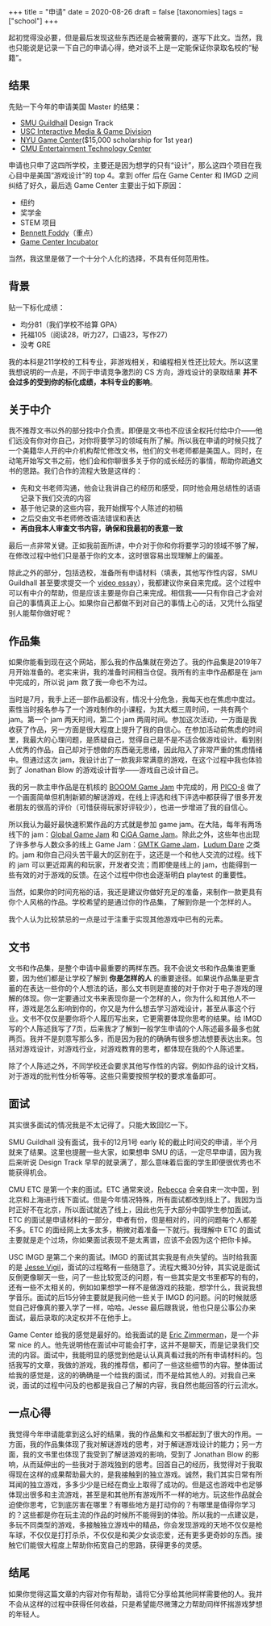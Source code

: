 +++
title = "申请"
date = 2020-08-26
draft = false
[taxonomies]
tags = ["school"]
+++

起初觉得没必要，但是最后发现这些东西还是会被需要的，遂写下此文。当然，我也只能说是记录一下自己的申请心得，绝对谈不上是一定能保证你录取名校的“秘籍”。

<!-- more -->

## 结果
先贴一下今年的申请美国 Master 的结果：
- [SMU Guildhall](https://www.smu.edu/guildhall) Design Track
- [USC Interactive Media & Game Division](https://cinema.usc.edu/interactive/index.cfm)
- [NYU Game Center](https://gamecenter.nyu.edu/)($15,000 scholarship for 1st year)
- [CMU Entertainment Technology Center](https://www.etc.cmu.edu/)

申请也只申了这四所学校，主要还是因为想学的只有“设计”，那么这四个项目在我心目中是美国“游戏设计”的 top 4。拿到 offer 后在 Game Center 和 IMGD 之间纠结了好久，最后选 Game Center 主要出于如下原因：
- 纽约
- 奖学金
- STEM 项目
- [Bennett Foddy](http://www.foddy.net/)（重点）
- [Game Center Incubator](https://gamecenter.nyu.edu/about/incubator/)

当然，我这里是做了一个十分个人化的选择，不具有任何范用性。

## 背景
贴一下标化成绩：
- 均分81（我们学校不给算 GPA）
- 托福105（阅读28，听力27，口语23，写作27）
- 没考 GRE

我的本科是211学校的工科专业，非游戏相关，和编程相关性还比较大。所以这里我想说明的一点是，不同于申请竞争激烈的 CS 方向，游戏设计的录取结果 __并不会过多的受到你的标化成绩，本科专业的影响__。

## 关于中介
我不推荐文书以外的部分找中介负责。即便是文书也不应该全权托付给中介——他们远没有你对你自己，对你将要学习的领域有所了解。所以我在申请的时候只找了一个美籍华人开的中介机构帮忙修改文书，他们的文书老师都是美国人。同时，在动笔开始写文书之前，他们会和你聊很多关于你的成长经历的事情，帮助你疏通文书的思路。我们合作的流程大致是这样的：
- 先和文书老师沟通，他会让我讲自己的经历和感受，同时他会用总结性的话语记录下我们交流的内容
- 基于他记录的这些内容，我开始撰写个人陈述的初稿
- 之后交由文书老师修改语法错误和表达
- __再由我本人审查文书内容，确保和我最初的表意一致__

最后一点非常关键。正如我前面所讲，中介对于你和你将要学习的领域不够了解，在修改过程中他们只是基于你的文本，这时很容易出现理解上的偏差。

除此之外的部分，包括选校，准备所有申请材料（填表，其他写作性内容，SMU Guildhall 甚至要求提交一个 [video essay](https://www.smu.edu/Guildhall/Admissions/Admission-Requirements)），我都建议你亲自来完成。这个过程中可以有中介的帮助，但是应该主要是你自己来完成。相信我——只有你自己才会对自己的事情真正上心。如果你自己都做不到对自己的事情上心的话，又凭什么指望别人能帮你做好呢？

## 作品集
如果你能看到现在这个网站，那么我的作品集就在旁边了。我的作品集是2019年7月开始准备的。老实来讲，我的准备时间相当仓促。我所有的主申作品都是在 jam 中完成的，所以说 jam 救了我一命也不为过。

当时是7月，我手上还一部作品都没有，情况十分危急，我每天也在焦虑中度过。索性当时报名参与了一个游戏制作的小课程，为其大概三周时间，一共有两个 jam。第一个 jam 两天时间，第二个 jam 两周时间。参加这次活动，一方面是我收获了作品，另一方面是很大程度上提升了我的自信心。在参加活动前焦虑的时间里，我最大的心理问题，是质疑自己，觉得自己是不是不适合做游戏设计。看到别人优秀的作品，自己却对于想做的东西毫无思绪，因此陷入了非常严重的焦虑情绪中。但通过这次 jam，我设计出了一款我非常满意的游戏，在这个过程中我也体验到了 Jonathan Blow 的游戏设计哲学——游戏自己设计自己。

我的另一款主申作品是在机核的 [BOOOM Game Jam](https://www.gcores.com/booom) 中完成的，用 [PICO-8](https://www.lexaloffle.com/pico-8.php) 做了一个画面简单但机制新颖的解谜游戏，在线上评选和线下评选中都获得了很多开发者朋友的很高的评价（可惜获得玩家好评较少），也进一步增进了我的自信心。

所以我认为最好最快速积累作品的方式就是参加 game jam。在大陆，每年有两场线下的 jam：[Global Game Jam](https://globalgamejam.org/) 和 [CiGA Game Jam](https://www.ciga.me/cgj)。除此之外，这些年也出现了许多参与人数众多的线上 Game Jam：[GMTK Game Jam](https://itch.io/jam/gmtk-2020)，[Ludum Dare](https://ldjam.com/) 之类的。jam 和你自己闷头苦干最大的区别在于，这还是一个和他人交流的过程。线下的 jam 可以更近距离的和玩家，开发者交流；而即使是线上的 jam，也能得到一些有效的对于游戏的反馈。在这个过程中你也会逐渐明白 playtest 的重要性。

当然，如果你的时间充裕的话，我还是建议你做好充足的准备，来制作一款更具有你个人风格的作品。学校希望的是通过你的作品集，了解到你是一个怎样的人。

我个人认为比较禁忌的一点是过于注重于实现其他游戏中已有的元素。

## 文书
文书和作品集，是整个申请中最重要的两样东西。我不会说文书和作品集谁更重要，因为他们都是让学校了解到 __你是怎样的人__ 的重要途径。如果说作品集是更含蓄的在表达一些你的个人想法的话，那么文书则是直接的对于你对于电子游戏的理解的体现。你一定要通过文书来表现你是一个怎样的人，你为什么和其他人不一样，游戏是怎么影响到你的，你又是为什么想去学习游戏设计，甚至从事这个行业。文书不仅仅是要你将个人履历写出来，它更需要体现你思考的结果。给 IMGD 写的个人陈述我写了7页，后来我才了解到一般学生申请的个人陈述最多最多也就两页。我并不是刻意写那么多，而是因为我的的确确有很多想法想要表达出来。包括对游戏设计，对游戏行业，对游戏教育的思考，都体现在我的个人陈述里。

除了个人陈述之外，不同学校还会要求其他写作性的内容。例如作品的设计文档，对于游戏的批判性分析等等。这些只需要按照学校的要求准备即可。

## 面试
其实很多面试的情况我是不太记得了。只能大致回忆一下。

SMU Guildhall 没有面试，我卡的12月1号 early 轮的截止时间交的申请，半个月就来了结果。这里也提醒一些大家，如果想申 SMU 的话，一定尽早申请，因为我后来听说 Design Track 早早的就录满了，那么意味着后面的学生即便很优秀也不能获得机会。

CMU ETC 是第一个来的面试。ETC 通常来说，[Rebecca](https://www.etc.cmu.edu/blog/author/rl3j/) 会亲自来一次中国，到北京和上海进行线下面试。但是今年情况特殊，所有面试都改到线上了。我因为当时正好不在北京，所以面试就选了线上，因此也先于大部分中国学生参加面试。ETC 的面试是申请材料的一部分，申者有份，但是相对的，问的问题每个人都差不多。ETC 的面经网上太多太多，稍微对着准备一下就行。我理解中 ETC 的面试主要就是走个过场，你如果面试表现不是太离谱，应该不会因为这个把你卡掉。

USC IMGD 是第二个来的面试。IMGD 的面试其实我是有点失望的。当时给我面的是 [Jesse Vigil](http://www.jesseryanvigil.com)，面试的过程略有一些随意了。流程大概30分钟，其实说是面试反倒更像聊天一些，问了一些比较宽泛的问题，有一些其实是文书里都写的有的，还有一些不太相关的，例如如果想学一样不是做游戏的技能，想学什么，我说我想学音乐。面试的后15分钟主要就是我问他一些关于 IMGD 的问题。问的时候就感觉自己好像真的要入学了一样，哈哈。Jesse 最后跟我说，他也只是公事公办来面试，最后录取的决定权并不在他手上。

Game Center 给我的感觉是最好的。给我面试的是 [Eric Zimmerman](http://www.ericzimmerman.com/)，是一个非常 nice 的人。他先说明他在面试中可能会打字，这并不是聊天，而是记录我们交流的内容。面试中，我能明显的感觉到他是认认真真看过我的所有申请材料的。包括我写的文章，我做的游戏，我的推荐信，都问了一些这些细节的内容。整体面试给我的感觉是，这的的确确是一个给我的面试，而不是给其他人的。对我自己来说，面试的过程中问及的也都是我自己了解的内容，我自然也能回答的行云流水。

## 一点心得
我觉得今年申请能拿到这么好的结果，我的作品集和文书都起到了很大的作用。一方面，我的作品集体现了我对解谜游戏的思考，对于解谜游戏设计的能力；另一方面，我的文书里也体现了我受到了解谜游戏的影响，受到了 Jonathan Blow 的影响，从而延伸出的一些我对于游戏独到的思考。回首自己的经历，我觉得对于我取得现在这样的成果帮助最大的，是我接触到的独立游戏。诚然，我们其实日常有所耳闻的独立游戏，多多少少是已经在商业上取得了成功的。但是这也游戏中也足够体现出很多和主流游戏，甚至是和其他所有游戏所不一样的地方。玩这些作品就会迫使你思考，它到底厉害在哪里？有哪些地方是打动你的？有哪里是值得你学习的？这些都是你在玩主流的作品的时候所不能得到的体验。所以我的一点建议是，多玩不同类型的游戏，多接触独立游戏中的精品，你会发现游戏的天地不仅仅是枪车球，不仅仅是打打杀杀，不仅仅是和美少女谈恋爱，还有更多更奇妙的东西。接触它们能很大程度上帮助你拓宽自己的思路，获得更多的灵感。

## 结尾
如果你觉得这篇文章的内容对你有帮助，请将它分享给其他同样需要他的人。我并不会从这样的过程中获得任何收益，只是希望能尽微薄之力帮助同样怀揣游戏梦想的年轻人。
